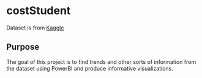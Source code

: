 # costStudent
Dataset is from [Kaggle](https://www.kaggle.com/datasets/bhargavchirumamilla/average-cost-of-undergraduate-student-by-state-usa)

## Purpose
The goal of this project is to find trends and other sorts of information from the dataset using PowerBI and produce informative visualizations.
